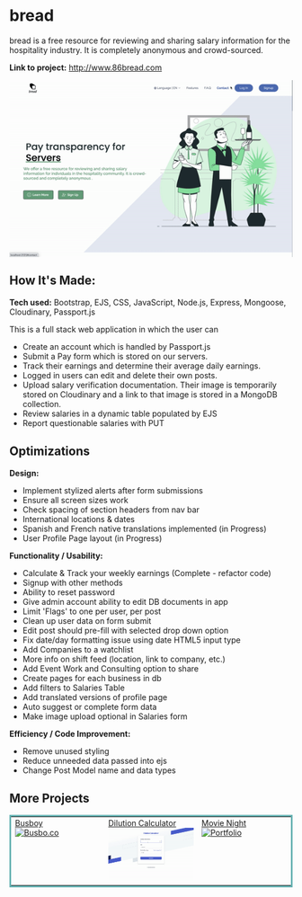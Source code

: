 # bread
bread is a free resource for reviewing and sharing salary information for the hospitality industry. It is completely anonymous and crowd-sourced.

**Link to project:** http://www.86bread.com
  <p align = 'center'>
<img align="center" src="https://github.com/WilliamPasternak/bread/blob/main/bread.gif" alt="bread project website">
</p>

## How It's Made:

**Tech used:** Bootstrap, EJS, CSS, JavaScript, Node.js, Express, Mongoose, Cloudinary, Passport.js 

This is a full stack web application in which the user can
- Create an account which is handled by Passport.js 
- Submit a Pay form which is stored on our servers.
- Track their earnings and determine their average daily earnings.
- Logged in users can edit and delete their own posts.
- Upload salary verification documentation. Their image is temporarily stored on Cloudinary and a link to that image is stored in a MongoDB collection.
- Review salaries in a dynamic table populated by EJS
- Report questionable salaries with PUT

## Optimizations

**Design:**
- Implement stylized alerts after form submissions
- Ensure all screen sizes work
- Check spacing of section headers from nav bar
- International locations & dates
- Spanish and French native translations implemented (in Progress)
- User Profile Page layout (in Progress)

**Functionality / Usability:**
- Calculate & Track your weekly earnings (Complete - refactor code)
- Signup with other methods
- Ability to reset password
- Give admin account ability to edit DB documents in app
- Limit 'Flags' to one per user, per post
- Clean up user data on form submit
- Edit post should pre-fill with selected drop down option
- Fix date/day formatting issue using date HTML5 input type
- Add Companies to a watchlist
- More info on shift feed (location, link to company, etc.)
- Add Event Work and Consulting option to share
- Create pages for each business in db
- Add filters to Salaries Table
- Add translated versions of profile page
- Auto suggest or complete form data
- Make image upload optional in Salaries form


**Efficiency / Code Improvement:**
- Remove unused styling
- Reduce unneeded data passed into ejs
- Change Post Model name and data types

## More Projects
<table bordercolor="#66b2b2">
  <tr>
    <td width="33.3%"  style="align:center;" valign="top">
<a target="_blank" href="https://github.com/WilliamPasternak/busboy">Busboy</a>
        <br />
      <a target="_blank" href="https://github.com/WilliamPasternak/busboy">
            <img src="https://github.com/WilliamPasternak/busboy/blob/main/busyboy.gif" width="100%"  alt="Busbo.co"/>
        </a>
    </td>
    <td width="33.3%" valign="top">
<a target="_blank" href="https://github.com/WilliamPasternak/Dilution-Calculator">Dilution Calculator</a> 
      <br />
        <a target="_blank" href="https://github.com/WilliamPasternak/Dilution-Calculator">
          <img src="https://github.com/WilliamPasternak/Dilution-Calculator/raw/main/Dilution.gif" width="100%" alt="Matching Card Game"/>
        </a>
    </td>
    <td width="33.3%" valign="top">
<a target="_blank" href="https://github.com/WilliamPasternak/MovieNight">Movie Night</a>
        <br />
        <a target="_blank" href="https://github.com/WilliamPasternak/MovieNight">
          <img src="https://github.com/WilliamPasternak/MovieNight/blob/main/MovieNight%20Walkthrough.gif" width="100%" alt="Portfolio"/>
        </a>
    </td>
  </tr>
</table>



